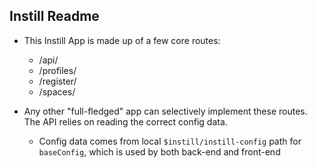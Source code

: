 
## Instill Readme

- This Instill App is made up of a few core routes:
  - /api/
  - /profiles/
  - /register/
  - /spaces/

- Any other "full-fledged" app can selectively implement these routes. The API relies on reading the correct config data.
  - Config data comes from local `$instill/instill-config` path for `baseConfig`, which is used by both back-end and front-end